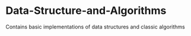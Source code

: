 # Data-Structure-and-Algorithms
Contains basic implementations of data structures and classic algorithms
